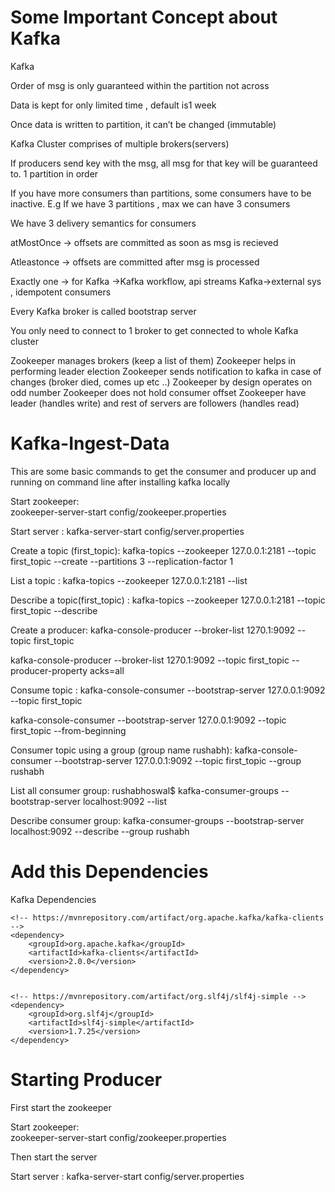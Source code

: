 # Some Important Concept about Kafka

Kafka

Order of msg is only guaranteed within the partition not  across

Data is kept for only limited time , default is1 week

Once data is written to partition, it can’t be changed (immutable) 

Kafka Cluster comprises of multiple brokers(servers)

If producers send key with the msg, all msg for that key will be guaranteed to. 1 partition in order

If you have more consumers than partitions, some consumers have to be inactive. E.g If we have 3 partitions , max we can have 3 consumers

We have 3 delivery semantics for consumers

atMostOnce -> offsets are committed as soon as msg is recieved

Atleastonce -> offsets are committed after msg is processed

Exactly one -> for Kafka ->Kafka workflow, api streams
Kafka->external sys , idempotent consumers

Every Kafka broker is called bootstrap server

You only need to connect to 1 broker to get connected to whole Kafka cluster

Zookeeper manages brokers (keep a list of them)
Zookeeper helps in performing leader election 
Zookeeper sends notification to kafka in case of changes (broker died, comes up etc ..)
Zookeeper by design operates on odd number
Zookeeper does not hold consumer offset 
Zookeeper have leader (handles write) and rest of servers are followers (handles read) 






# Kafka-Ingest-Data

This are some basic commands to get the consumer and producer up and running on command line after installing kafka locally

Start zookeeper:   
 zookeeper-server-start config/zookeeper.properties 

Start server : 
 kafka-server-start config/server.properties

Create a topic (first_topic): 
kafka-topics --zookeeper 127.0.0.1:2181 --topic first_topic --create --partitions 3 --replication-factor 1

List a topic :
kafka-topics --zookeeper 127.0.0.1:2181 --list

Describe a topic(first_topic) :
kafka-topics --zookeeper 127.0.0.1:2181 --topic first_topic --describe

Create a producer:
kafka-console-producer --broker-list 1270.1:9092 --topic first_topic

kafka-console-producer --broker-list 1270.1:9092 --topic first_topic --producer-property acks=all

Consume topic :
kafka-console-consumer --bootstrap-server 127.0.0.1:9092 --topic first_topic 

kafka-console-consumer --bootstrap-server 127.0.0.1:9092 --topic first_topic --from-beginning

Consumer topic using a group (group name rushabh):
kafka-console-consumer --bootstrap-server 127.0.0.1:9092 --topic first_topic --group rushabh

List all consumer group:
rushabhoswal$ kafka-consumer-groups --bootstrap-server localhost:9092 --list


Describe consumer group:
kafka-consumer-groups --bootstrap-server localhost:9092 --describe --group rushabh

# Add this Dependencies 

Kafka Dependencies


<dependencies>


    <!-- https://mvnrepository.com/artifact/org.apache.kafka/kafka-clients -->
    <dependency>
        <groupId>org.apache.kafka</groupId>
        <artifactId>kafka-clients</artifactId>
        <version>2.0.0</version>
    </dependency>


    <!-- https://mvnrepository.com/artifact/org.slf4j/slf4j-simple -->
    <dependency>
        <groupId>org.slf4j</groupId>
        <artifactId>slf4j-simple</artifactId>
        <version>1.7.25</version>
    </dependency>


</dependencies>



# Starting Producer 

First start the zookeeper

Start zookeeper:   
 zookeeper-server-start config/zookeeper.properties


Then start the server 

Start server : 
 kafka-server-start config/server.properties


